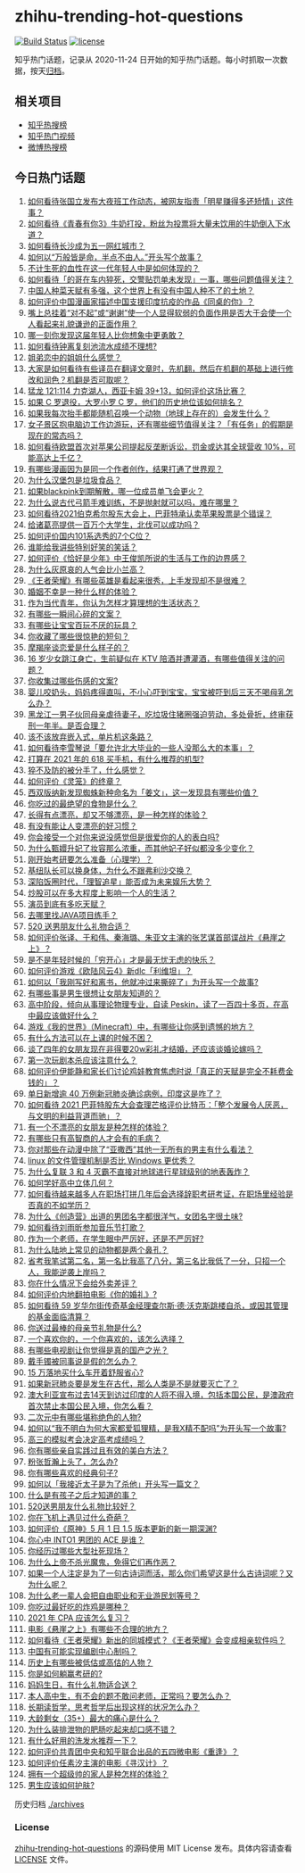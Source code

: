 # zhihu-trending-hot-questions

[![Build Status](https://github.com/justjavac/zhihu-trending-hot-questions/workflows/ci/badge.svg?branch=master)](https://github.com/justjavac/zhihu-trending-hot-questions/actions)
[![license](https://img.shields.io/github/license/justjavac/zhihu-trending-hot-questions)](https://github.com/justjavac/zhihu-trending-hot-questions/blob/master/LICENSE)

知乎热门话题，记录从 2020-11-24 日开始的知乎热门话题。每小时抓取一次数据，按天[归档](./archives)。

## 相关项目

- [知乎热搜榜](https://github.com/justjavac/zhihu-trending-top-search)
- [知乎热门视频](https://github.com/justjavac/zhihu-trending-hot-video)
- [微博热搜榜](https://github.com/justjavac/weibo-trending-hot-search)

## 今日热门话题

<!-- BEGIN -->
<!-- 最后更新时间 Mon May 03 2021 17:02:18 GMT+0800 (China Standard Time) -->

1. [如何看待张国立发布大夜班工作动态，被网友指责「明星赚得多还矫情」这件事？](https://www.zhihu.com/question/457625710)
2. [如何看待《青春有你3》牛奶打投，粉丝为投票将大量未饮用的牛奶倒入下水道？](https://www.zhihu.com/question/457119531)
3. [如何看待长沙成为五一网红城市？](https://www.zhihu.com/question/457303834)
4. [如何以“万般皆是命，半点不由人。”开头写个故事？](https://www.zhihu.com/question/446397308)
5. [不计生死的血性在这一代年轻人中是如何体现的？](https://www.zhihu.com/question/455928947)
6. [如何看待「的哥在车内猝死，交警贴罚单未发现」一事，哪些问题值得关注？](https://www.zhihu.com/question/457613358)
7. [中国人种菜天赋有多强，这个世界上有没有中国人种不了的土地？](https://www.zhihu.com/question/457311138)
8. [如何评价中国漫画家描述中国支援印度抗疫的作品《同桌的你》？](https://www.zhihu.com/question/457620550)
9. [嘴上总挂着“对不起”或“谢谢”使一个人显得软弱的负面作用是否大于会使一个人看起来礼貌谦逊的正面作用？](https://www.zhihu.com/question/25052958)
10. [哪一刻你发现这届年轻人比你想象中更勇敢？](https://www.zhihu.com/question/456819341)
11. [如何看待钟离复刻池流水成绩不理想?](https://www.zhihu.com/question/457248572)
12. [姐弟恋中的姐姐什么感觉？](https://www.zhihu.com/question/451689518)
13. [大家是如何看待有些译员在翻译文章时，先机翻，然后在机翻的基础上进行修改和润色？机翻是否可取呢？](https://www.zhihu.com/question/453300590)
14. [猛龙 121:114 力克湖人，西亚卡姆
    39+13，如何评价这场比赛？](https://www.zhihu.com/question/457619531)
15. [如果 C 罗退役，大罗小罗 C 罗，他们的历史地位该如何排名？](https://www.zhihu.com/question/384740207)
16. [如果我每次抬手都能随机召唤一个动物（地球上存在的）会发生什么？](https://www.zhihu.com/question/457184253)
17. [女子景区抱电脑边工作边游玩，还有哪些细节值得关注？「有任务」的假期是现在的常态吗？](https://www.zhihu.com/question/457540899)
18. [如何看待欧盟首次对苹果公司提起反垄断诉讼，罚金或达其全球营收
    10%，可能高达上千亿？](https://www.zhihu.com/question/457427264)
19. [有哪些漫画因为是同一个作者创作，结果打通了世界观？](https://www.zhihu.com/question/437451134)
20. [为什么汉堡包是垃圾食品？](https://www.zhihu.com/question/382868803)
21. [如果blackpink到期解散，哪一位成员单飞会更火？](https://www.zhihu.com/question/455213754)
22. [为什么说古代弓箭手难训练，不是抛射就可以吗，难在哪里？](https://www.zhihu.com/question/349584247)
23. [如何看待2021伯克希尔股东大会上，巴菲特承认卖苹果股票是个错误？](https://www.zhihu.com/question/457488859)
24. [给诸葛亮提供一百万个大学生，北伐可以成功吗？](https://www.zhihu.com/question/443277138)
25. [如何评价国内101系选秀的7个C位？](https://www.zhihu.com/question/456871781)
26. [谁能给我讲些特别好笑的笑话？](https://www.zhihu.com/question/437888004)
27. [如何评价《恰好是少年》中王俊凯所说的生活与工作的边界感？](https://www.zhihu.com/question/457566855)
28. [为什么灰原哀的人气会比小兰高？](https://www.zhihu.com/question/382637152)
29. [《王者荣耀》有哪些英雄是看起来很秀，上手发现却不是很难？](https://www.zhihu.com/question/456199987)
30. [婚姻不幸是一种什么样的体验？](https://www.zhihu.com/question/267571755)
31. [作为当代青年，你认为怎样才算理想的生活状态？](https://www.zhihu.com/question/457149501)
32. [有哪些一瞬间心碎的文案？](https://www.zhihu.com/question/446133693)
33. [有哪些让宝宝百玩不厌的玩具？](https://www.zhihu.com/question/347811760)
34. [你收藏了哪些很惊艳的短句？](https://www.zhihu.com/question/456852823)
35. [摩羯座谈恋爱是什么样子的？](https://www.zhihu.com/question/452356824)
36. [16 岁少女跳江身亡，生前疑似在 KTV
    陪酒并遭灌酒，有哪些值得关注的问题？](https://www.zhihu.com/question/457401334)
37. [你收集过哪些伤感的文案?](https://www.zhihu.com/question/450594854)
38. [婴儿咬奶头，妈妈疼得直叫，不小心吓到宝宝，宝宝被吓到后三天不喝母乳怎么办？](https://www.zhihu.com/question/455850698)
39. [黑龙江一男子伙同母亲虐待妻子，吃垃圾住猪圈强迫劳动，多处骨折，终审获刑一年半。是否合理？](https://www.zhihu.com/question/457256890)
40. [该不该放弃嵌入式，单片机这条路？](https://www.zhihu.com/question/370606355)
41. [如何看待李雪琴说「要允许北大毕业的一些人没那么大的本事」？](https://www.zhihu.com/question/457408234)
42. [打算在 2021 年的 618 买手机，有什么推荐的机型?](https://www.zhihu.com/question/451810139)
43. [猝不及防的被分手了，什么感觉？](https://www.zhihu.com/question/358145452)
44. [如何评价《灵笼》的终章？](https://www.zhihu.com/question/457072944)
45. [西双版纳新发现蜘蛛新种命名为「姜文」，这一发现具有哪些价值？](https://www.zhihu.com/question/457371552)
46. [你吃过的最绝望的食物是什么？](https://www.zhihu.com/question/266593795)
47. [长得有点漂亮，却又不够漂亮，是一种怎样的体验？](https://www.zhihu.com/question/64018902)
48. [有没有能让人变漂亮的好习惯？](https://www.zhihu.com/question/423969924)
49. [你会接受一个对你来说没感觉但是很爱你的人的表白吗?](https://www.zhihu.com/question/456895806)
50. [为什么甄嬛升妃了妆容那么浓重，而其他妃子好似都没多少变化？](https://www.zhihu.com/question/457149850)
51. [刚开始考研要怎么准备（心理学）？](https://www.zhihu.com/question/455437305)
52. [基纽队长可以换身体，为什么不跟弗利沙交换？](https://www.zhihu.com/question/456759762)
53. [深陷饭圈时代，「理智追星」能否成为未来娱乐大势？](https://www.zhihu.com/question/456813274)
54. [炒股可以在多大程度上影响一个人的生活？](https://www.zhihu.com/question/34200652)
55. [演员到底有多吃天赋？](https://www.zhihu.com/question/443350396)
56. [去哪里找JAVA项目练手？](https://www.zhihu.com/question/427212878)
57. [520 送男朋友什么礼物合适？](https://www.zhihu.com/question/393509849)
58. [如何评价张译、于和伟、秦海璐、朱亚文主演的张艺谋首部谍战片《悬崖之上》？](https://www.zhihu.com/question/353797140)
59. [是不是年轻时候的「穷开心」才是最无忧无虑的快乐？](https://www.zhihu.com/question/457145296)
60. [如何评价游戏《欧陆风云4》新dlc「利维坦」？](https://www.zhihu.com/question/456853065)
61. [如何以「我刚写好和离书，他就冲过来撕碎了」为开头写一个故事?](https://www.zhihu.com/question/444620739)
62. [有哪些事是男生很想让女朋友知道的？](https://www.zhihu.com/question/426854994)
63. [高中阶段，倾向从事理论物理专业，自读
    Peskin，读了一百四十多页，在高中最应该做好什么？](https://www.zhihu.com/question/457540957)
64. [游戏《我的世界》（Minecraft）中，有哪些让你感到遗憾的地方？](https://www.zhihu.com/question/451353111)
65. [有什么方法可以在上课的时候不困？](https://www.zhihu.com/question/453132101)
66. [谈了四年的女朋友现在非得要20w彩礼才结婚，还应该谈婚论嫁吗？](https://www.zhihu.com/question/445096763)
67. [第一次玩剧本杀应该注意什么？](https://www.zhihu.com/question/392135348)
68. [如何评价伊能静和家长们讨论鸡娃教育焦虑时说「真正的天赋是完全不耗费金钱的」？](https://www.zhihu.com/question/457456468)
69. [单日新增逾 40 万例新冠肺炎确诊病例，印度这是咋了？](https://www.zhihu.com/question/457388433)
70. [如何看待 2021
    巴菲特股东大会查理芒格评价比特币：「整个发展令人厌恶，与文明的利益背道而驰」？](https://www.zhihu.com/question/457486880)
71. [有一个不漂亮的女朋友是种怎样的体验？](https://www.zhihu.com/question/27433657)
72. [有哪些只有高智商的人才会有的毛病？](https://www.zhihu.com/question/301999320)
73. [你对那些在动漫中除了“亚撒西”其他一无所有的男主有什么看法？](https://www.zhihu.com/question/457327327)
74. [linux 的文件管理机制是否比 Windows 更优秀？](https://www.zhihu.com/question/455934619)
75. [为什么复联 3 和 4 灭霸不直接对地球进行星球级别的地表轰炸？](https://www.zhihu.com/question/456909902)
76. [如何学好高中立体几何？](https://www.zhihu.com/question/27632773)
77. [如何看待越来越多人在职场打拼几年后会选择辞职考研考证，在职场里经验是否真的不如学历？](https://www.zhihu.com/question/457426657)
78. [为什么《创造营》出道的男团名字都很洋气，女团名字很土味?](https://www.zhihu.com/question/456581591)
79. [如何看待刘雨昕参加音乐节打歌？](https://www.zhihu.com/question/454157222)
80. [作为一个老师，在学生眼中严厉好，还是不严厉好?](https://www.zhihu.com/question/453123833)
81. [为什么陆地上常见的动物都是两个鼻孔？](https://www.zhihu.com/question/456066433)
82. [省考我笔试第二名，第一名比我高了八分，第三名比我低了一分，只招一个人，我能逆袭上岸吗？](https://www.zhihu.com/question/325465519)
83. [你在什么情况下会给外卖差评？](https://www.zhihu.com/question/456249786)
84. [如何评价内地翻拍电影《你的婚礼》?](https://www.zhihu.com/question/374474502)
85. [如何看待 59
    岁华尔街传奇基金经理查尔斯·德·沃克斯跳楼自杀，或因其管理的基金面临清算？](https://www.zhihu.com/question/457186328)
86. [你送过最棒的母亲节礼物是什么?](https://www.zhihu.com/question/276772445)
87. [一个喜欢你的，一个你喜欢的，该怎么选择？](https://www.zhihu.com/question/457171344)
88. [有哪些电视剧让你觉得是真的国产之光？](https://www.zhihu.com/question/441124825)
89. [戴手镯被同事说是假的怎么办？](https://www.zhihu.com/question/451834381)
90. [15 万落地买什么车开着舒服省心?](https://www.zhihu.com/question/441839447)
91. [如果新冠肺炎要是发生在古代，那么人类是不是就要灭亡了？](https://www.zhihu.com/question/386034997)
92. [澳大利亚宣布过去14天到访过印度的人将不得入境，包括本国公民，是澳政府首次禁止本国公民入境，你怎么看？](https://www.zhihu.com/question/457378118)
93. [二次元中有哪些堪称绝色的人物?](https://www.zhihu.com/question/387651409)
94. [如何以“我不明白为何大家都爱狐狸精，是我X精不配吗”为开头写一个故事?](https://www.zhihu.com/question/443816329)
95. [高三的模拟考会决定高考成绩吗？](https://www.zhihu.com/question/454776438)
96. [你有哪些亲自实践过且有效的美白方法？](https://www.zhihu.com/question/19638296)
97. [粉张哲瀚上头了，怎么办?](https://www.zhihu.com/question/456001309)
98. [你有哪些喜欢的经典句子?](https://www.zhihu.com/question/454670833)
99. [如何以「我接近太子是为了杀他」开头写一篇文？](https://www.zhihu.com/question/420183279)
100. [什么是有孩子之后才知道的事？](https://www.zhihu.com/question/456245328)
101. [520送男朋友什么礼物比较好？](https://www.zhihu.com/question/321150247)
102. [你在飞机上遇见过什么奇葩？](https://www.zhihu.com/question/25871260)
103. [如何评价《原神》5 月 1 日 1.5 版本更新的新一期深渊?](https://www.zhihu.com/question/457415863)
104. [你心中 INTO1 男团的 ACE 是谁？](https://www.zhihu.com/question/457313739)
105. [你经历过哪些大型社死现场？](https://www.zhihu.com/question/439032546)
106. [为什么上帝不杀光魔鬼，免得它们再作恶？](https://www.zhihu.com/question/64073160)
107. [如果一个人注定是为了一句古诗词而活，那么你们希望这是什么古诗词呢？又为什么呢？](https://www.zhihu.com/question/453413029)
108. [为什么老一辈人会把自由职业和无业游民划等号？](https://www.zhihu.com/question/457466173)
109. [你吃过最好吃的炸鸡是哪种？](https://www.zhihu.com/question/21348636)
110. [2021 年 CPA 应该怎么复习？](https://www.zhihu.com/question/425225784)
111. [电影《悬崖之上》有哪些不合理的地方？](https://www.zhihu.com/question/457310734)
112. [如何看待《王者荣耀》新出的同城模式？《王者荣耀》会变成相亲软件吗？](https://www.zhihu.com/question/457261841)
113. [中国有可能实现编剧中心制吗？](https://www.zhihu.com/question/380565544)
114. [历史上有哪些被低估或高估的人物？](https://www.zhihu.com/question/20775329)
115. [你是如何躺赢考研的?](https://www.zhihu.com/question/452567524)
116. [妈妈生日，有什么礼物适合送？](https://www.zhihu.com/question/19591678)
117. [本人高中生，有不会的题不敢问老师，正常吗？要怎么办？](https://www.zhihu.com/question/448002468)
118. [长期读哲学，思考哲学后出现这样的状况怎么办？](https://www.zhihu.com/question/444004217)
119. [大龄剩女（35+）最大的痛心是什么？](https://www.zhihu.com/question/440901341)
120. [为什么装排泄物的肥肠吃起来却口感不错？](https://www.zhihu.com/question/344215207)
121. [有什么好用的洗发水推荐一下？](https://www.zhihu.com/question/264733291)
122. [如何评价共青团中央和知乎联合出品的五四微电影《重逢》？](https://www.zhihu.com/question/457512856)
123. [如何评价任素汐主演的电影《寻汉计》？](https://www.zhihu.com/question/452124896)
124. [拥有一个超级帅的家人是种怎样的体验？](https://www.zhihu.com/question/62302912)
125. [男生应该如何护肤?](https://www.zhihu.com/question/439729685)

<!-- END -->

历史归档 [./archives](./archives)

### License

[zhihu-trending-hot-questions](https://github.com/justjavac/zhihu-trending-hot-questions)
的源码使用 MIT License 发布。具体内容请查看 [LICENSE](./LICENSE) 文件。
